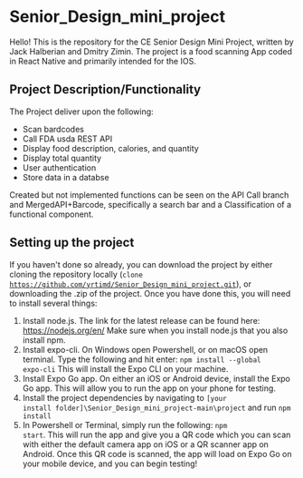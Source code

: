 
# Senior_Design_mini_project
Hello! This is the repository for the CE Senior Design Mini Project, written by Jack Halberian and Dmitry Zimin. The project is a food scanning App coded in React Native and primarily intended for the IOS.

## Project Description/Functionality
The Project deliver upon the following:
- Scan bardcodes
- Call FDA usda REST API
- Display food description, calories, and quantity
- Display total quantity
- User authentication
- Store data in a databse

Created but not implemented functions can be seen on the API Call branch and MergedAPI+Barcode, specifically a search bar and a Classification of a functional component.


## Setting up the project
If you haven't done so already, you can download the project by either cloning the repository locally (<code>clone https://github.com/yrtimd/Senior_Design_mini_project.git</code>), or downloading the .zip of the project.
Once you have done this, you will need to install several things:


1. Install node.js. The link for the latest release can be found here: https://nodejs.org/en/
Make sure when you install node.js that you also install npm.
2. Install expo-cli. On Windows open Powershell, or on macOS open terminal.
Type the following and hit enter: <code>npm install --global expo-cli</code>
This will install the Expo CLI on your machine.
3. Install Expo Go app.
On either an iOS or Android device, install the Expo Go app.
This will allow you to run the app on your phone for testing.
4. Install the project dependencies by navigating to <code>[your install folder]\Senior_Design_mini_project-main\project</code> and run <code >npm install</code>
5. In Powershell or Terminal, simply run the following: <code>npm start</code>.
This will run the app and give you a QR code which you can scan with either the default camera app on iOS or a QR scanner app on Android.
Once this QR code is scanned, the app will load on Expo Go on your mobile device, and you can begin testing!
